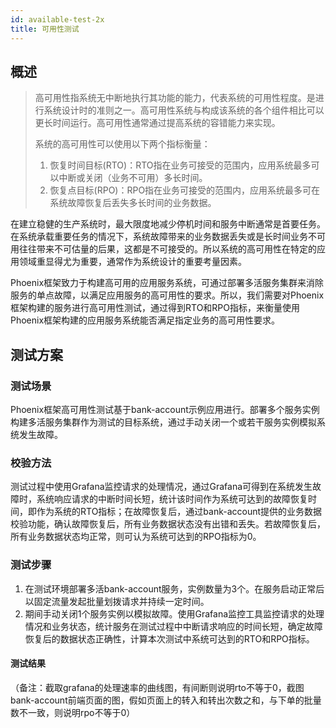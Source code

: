 ```yaml
---
id: available-test-2x
title: 可用性测试
---
```


## 概述

>
> 高可用性指系统无中断地执行其功能的能力，代表系统的可用性程度。是进行系统设计时的准则之一。高可用性系统与构成该系统的各个组件相比可以更长时间运行。高可用性通常通过提高系统的容错能力来实现。
>
> 系统的高可用性可以使用以下两个指标衡量：
>
> 1. 恢复时间目标(RTO)：RTO指在业务可接受的范围内，应用系统最多可以中断或关闭（业务不可用）多长时间。
> 2. 恢复点目标(RPO)：RPO指在业务可接受的范围内，应用系统最多可在系统故障恢复后丢失多长时间的业务数据。

在建立稳健的生产系统时，最大限度地减少停机时间和服务中断通常是首要任务。在系统承载重要任务的情况下，系统故障带来的业务数据丢失或是长时间业务不可用往往带来不可估量的后果，这都是不可接受的。所以系统的高可用性在特定的应用领域重显得尤为重要，通常作为系统设计的重要考量因素。

Phoenix框架致力于构建高可用的应用服务系统，可通过部署多活服务集群来消除服务的单点故障，以满足应用服务的高可用性的要求。所以，我们需要对Phoenix框架构建的服务进行高可用性测试，通过得到RTO和RPO指标，来衡量使用Phoenix框架构建的应用服务系统能否满足指定业务的高可用性要求。

## 测试方案

### 测试场景

Phoenix框架高可用性测试基于bank-account示例应用进行。部署多个服务实例构建多活服务集群作为测试的目标系统，通过手动关闭一个或若干服务实例模拟系统发生故障。

### 校验方法

测试过程中使用Grafana监控请求的处理情况，通过Grafana可得到在系统发生故障时，系统响应请求的中断时间长短，统计该时间作为系统可达到的故障恢复时间，即作为系统的RTO指标；在故障恢复后，通过bank-account提供的业务数据校验功能，确认故障恢复后，所有业务数据状态没有出错和丢失。若故障恢复后，所有业务数据状态均正常，则可认为系统可达到的RPO指标为0。

### 测试步骤

1. 在测试环境部署多活bank-account服务，实例数量为3个。在服务启动正常后以固定流量发起批量划拨请求并持续一定时间。
2. 期间手动关闭1个服务实例以模拟故障。使用Grafana监控工具监控请求的处理情况和业务状态，统计服务在测试过程中中断请求响应的时间长短，确定故障恢复后的数据状态正确性，计算本次测试中系统可达到的RTO和RPO指标。

#### 测试结果

（备注：截取grafana的处理速率的曲线图，有间断则说明rto不等于0，截图bank-account前端页面的图，假如页面上的转入和转出次数之和，与下单的批量数不一致，则说明rpo不等于0）